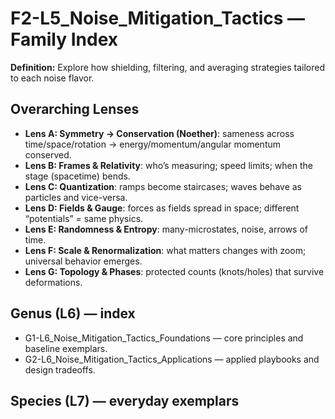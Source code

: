 # F2-L5_Noise_Mitigation_Tactics — Family Index
**Definition:** Explore how shielding, filtering, and averaging strategies tailored to each noise flavor.

## Overarching Lenses

- **Lens A: Symmetry -> Conservation (Noether)**: sameness across time/space/rotation → energy/momentum/angular momentum conserved.
- **Lens B: Frames & Relativity**: who’s measuring; speed limits; when the stage (spacetime) bends.
- **Lens C: Quantization**: ramps become staircases; waves behave as particles and vice-versa.
- **Lens D: Fields & Gauge**: forces as fields spread in space; different “potentials” = same physics.
- **Lens E: Randomness & Entropy**: many-microstates, noise, arrows of time.
- **Lens F: Scale & Renormalization**: what matters changes with zoom; universal behavior emerges.
- **Lens G: Topology & Phases**: protected counts (knots/holes) that survive deformations.

## Genus (L6) — index
- G1-L6_Noise_Mitigation_Tactics_Foundations — core principles and baseline exemplars.
- G2-L6_Noise_Mitigation_Tactics_Applications — applied playbooks and design tradeoffs.

## Species (L7) — everyday exemplars
